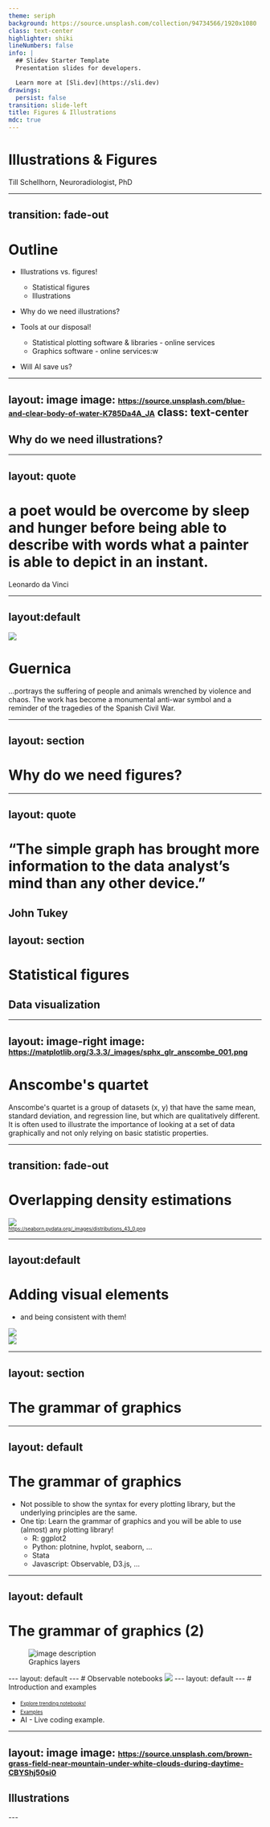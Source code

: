 ```yaml
---
theme: seriph 
background: https://source.unsplash.com/collection/94734566/1920x1080
class: text-center
highlighter: shiki
lineNumbers: false
info: |
  ## Slidev Starter Template
  Presentation slides for developers.

  Learn more at [Sli.dev](https://sli.dev)
drawings:
  persist: false
transition: slide-left
title: Figures & Illustrations
mdc: true
---
```

# Illustrations & Figures

Till Schellhorn, Neuroradiologist, PhD
<!-- First slide -->
---
transition: fade-out
---
# Outline

- <icon-park-stock-market/> Illustrations vs. figures!
  * <logos-matplotlib-icon /> Statistical figures
  * <twemoji-palm-tree /> Illustrations 
- <fluent-emoji-thinking-face /> Why do we need illustrations?
- <noto-hammer-and-wrench /> Tools at our disposal!
  * <mdi-chart-timeline-variant-shimmer /> Statistical plotting software & libraries - online services
  * <logos-adobe-illustrator /> <logos-adobe-photoshop /> Graphics software - online services:w

- <twemoji-robot/> Will AI save us?

<!-- Second slide -->
---
layout: image
image: https://source.unsplash.com/blue-and-clear-body-of-water-K785Da4A_JA 
class: text-center
---

<div class="flex justify-center">
<h2> Why do we need illustrations?</h2>
</div>

---
layout: quote
---

# a poet would be overcome by sleep and hunger before being able to describe with words what a painter is able to depict in an instant. 
Leonardo da Vinci

---
layout:default
---
<img src="/guernica.jpg">

# Guernica
...portrays the suffering of people and animals wrenched by violence and chaos. The work has become a monumental anti-war symbol and a reminder of the tragedies of the Spanish Civil War.

---
layout: section
---
# Why do we need figures?

---
layout: quote
---

# “The simple graph has brought more information to the data analyst’s mind than any other device.” 

John Tukey
---
layout: section
---
# Statistical figures 
## Data visualization

---
layout: image-right
image: https://matplotlib.org/3.3.3/_images/sphx_glr_anscombe_001.png
---
# Anscombe's quartet

Anscombe's quartet is a group of datasets (x, y) that have the same mean, standard deviation, and regression line, but which are qualitatively different.
It is often used to illustrate the importance of looking at a set of data graphically and not only relying on basic statistic properties.

<AutoFitText :max="10" :min="2" modelValue="Source: https://matplotlib.org/3.3.3/gallery/specialty_plots/anscombe.html" />

---
transition: fade-out
---
<style>
  a {
    font-size: .7em;
  }
</style>
# Overlapping density estimations

<div class="flex justify-center">
<img src="https://seaborn.pydata.org/_images/distributions_43_0.png"  />
</div>

<div class="absolute bottom-5 text-gray-700 text-xs">
<a href="https://seaborn.pydata.org/_images/distributions_43_0.png">https://seaborn.pydata.org/_images/distributions_43_0.png</a>
</div>

---
layout:default
---
# Adding visual elements 
* and being consistent with them!
<div grid="~ cols-2 gap-4">

<div>
<img src="/dist_color.png" /> 
</div>

<div>
<img src="/penguins.png" /> 
</div>

</div>



---
layout: section
---
# The grammar of graphics
---
layout: default 
---
# The grammar of graphics

* Not possible to show the syntax for every plotting library, but the underlying principles are the same.
* One tip: Learn the grammar of graphics and you will be able to use (almost) any plotting library!
  * R: ggplot2
  * Python: plotnine, hvplot, seaborn, ...
  * Stata
  * Javascript: Observable, D3.js, ...

---
layout: default
---
# The grammar of graphics (2)

<div class="flex justify-center">
<figure class="max-w-lg">
  <img class="h-auto max-w-full rounded-lg" src="/grammer_of_graphics.png" alt="image description">
  <figcaption class="mt-2 text-sm text-center text-gray-500 dark:text-gray-400">Graphics layers</figcaption>
</figure>
</div>
---
layout: default
---
# Observable notebooks

<img src="/observable.png" />
---
layout: default
---
# Introduction and examples

* <a href="https://observablehq.com/explore">Explore trending notebooks!</a>
* <a href="https://observablehq.com/d/7105d550682e6500">Examples</a>
* AI - Live coding example.
---
layout: image 
image: https://source.unsplash.com/brown-grass-field-near-mountain-under-white-clouds-during-daytime-CBYShj50si0
---
<div class="flex justify-center">
<h2> Illustrations </h2>
</div>
---

